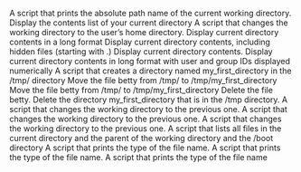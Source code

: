 A script that prints the absolute path name of the current working directory.
Display the contents list of your current directory
A script that changes the working directory to the user’s home directory.
Display current directory contents in a long format
Display current directory contents, including hidden files (starting with .)
Display current directory contents.
Display current directory contents in long format with user and group IDs displayed numerically
A script that creates a directory named my_first_directory in the /tmp/ directory
Move the file betty from /tmp/ to /tmp/my_first_directory
Move the file betty from /tmp/ to /tmp/my_first_directory
Delete the file betty.
Delete the directory my_first_directory that is in the /tmp directory.
A script that changes the working directory to the previous one.
A script that changes the working directory to the previous one.
A script that changes the working directory to the previous one.
A script that lists all files in the current directory and the parent of the working directory and the /boot directory
A script that prints the type of the file name.
A script that prints the type of the file name.
A script that prints the type of the file name
